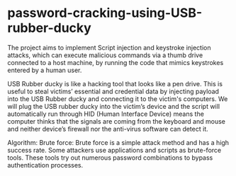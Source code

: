 # password-cracking-using-USB-rubber-ducky

The project aims to implement Script injection and keystroke injection attacks, which can execute malicious commands via a thumb drive connected to a host machine, by running the code that mimics keystrokes entered by a human user. 

USB Rubber ducky is like a hacking tool that looks like a pen drive. This is useful to steal victims’ essential and credential data by injecting payload into the USB Rubber ducky and connecting it to the victim's computers. We will plug the USB rubber ducky into the victim’s device and the script will automatically run through HID (Human Interface Device) means the computer thinks that the signals are coming from the keyboard and mouse and neither device’s firewall nor the anti-virus software can detect it.

Algorithm: 
Brute force: Brute force is a simple attack method and has a high success rate. Some attackers use applications and scripts as brute-force tools. These tools try out numerous password combinations to bypass authentication processes.
